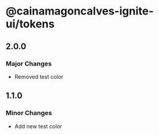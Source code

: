 # @cainamagoncalves-ignite-ui/tokens

## 2.0.0

### Major Changes

- Removed test color

## 1.1.0

### Minor Changes

- Add new test color
